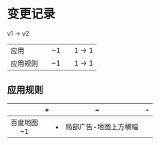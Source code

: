 # 变更记录

v1 -> v2

||||||
|-|:-:|:-:|:-:|:-:|
|应用||~1||1 -> 1|
|应用规则||~1||1 -> 1|

## 应用规则

||+|~|-|
|:-:|-|-|-|
|百度地图<br>~1||<li>局部广告-地图上方横幅||
